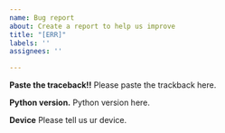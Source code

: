 ```yaml
---
name: Bug report
about: Create a report to help us improve
title: "[ERR]"
labels: ''
assignees: ''

---
```


**Paste the traceback!!**
Please paste the trackback here.

**Python version.**
Python version here.

**Device**
Please tell us ur device.
